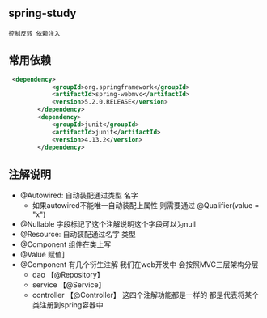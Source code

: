 ## spring-study
``控制反转 依赖注入``
## 常用依赖
```xml
 <dependency>
            <groupId>org.springframework</groupId>
            <artifactId>spring-webmvc</artifactId>
            <version>5.2.0.RELEASE</version>
        </dependency>
        <dependency>
            <groupId>junit</groupId>
            <artifactId>junit</artifactId>
            <version>4.13.2</version>
        </dependency>
```

## 注解说明
- @Autowired: 自动装配通过类型 名字
    * 如果autowired不能唯一自动装配上属性 则需要通过 @Qualifier(value = "x")
- @Nullable 字段标记了这个注解说明这个字段可以为null
- @Resource: 自动装配通过名字 类型
- @Component 组件在类上写
- @Value 赋值]
- @Component 有几个衍生注解 我们在web开发中 会按照MVC三层架构分层
    * dao 【@Repository】
    * service 【@Service】
    * controller 【@Controller】
        这四个注解功能都是一样的 都是代表将某个类注册到spring容器中
  